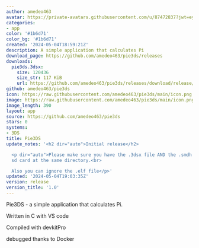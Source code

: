 ```yaml
---
author: amedeo463
avatar: https://private-avatars.githubusercontent.com/u/87472837?jwt=eyJhbGciOiJIUzI1NiIsInR5cCI6IkpXVCJ9.eyJpc3MiOiJnaXRodWIuY29tIiwiYXVkIjoicmF3LmdpdGh1YnVzZXJjb250ZW50LmNvbSIsImtleSI6ImtleTEiLCJleHAiOjE3MzQ2MTE1ODAsIm5iZiI6MTczNDYxMDM4MCwicGF0aCI6Ii91Lzg3NDcyODM3In0.uQHgg8n8fmjCyS6fettvK0EAOcDXGSpaU-BEtYBNfHU&v=4
categories:
- app
color: '#1b6d71'
color_bg: '#1b6d71'
created: '2024-05-04T18:59:21Z'
description: A simple application that calculates Pi
download_page: https://github.com/amedeo463/pie3ds/releases
downloads:
  pie3ds.3dsx:
    size: 120436
    size_str: 117 KiB
    url: https://github.com/amedeo463/pie3ds/releases/download/release/pie3ds.3dsx
github: amedeo463/pie3ds
icon: https://raw.githubusercontent.com/amedeo463/pie3ds/main/icon.png
image: https://raw.githubusercontent.com/amedeo463/pie3ds/main/icon.png
image_length: 390
layout: app
source: https://github.com/amedeo463/pie3ds
stars: 0
systems:
- 3DS
title: Pie3DS
update_notes: '<h2 dir="auto">Initial release</h2>

  <p dir="auto">Please make sure you have the .3dsx file AND the .smdh file on your
  sd card at the same directory.<br>

  Also you can ignore the .elf file</p>'
updated: '2024-05-04T19:03:35Z'
version: release
version_title: '1.0'
---
```

Pie3DS - a simple application that calculates Pi.

Written in C with VS code

Compiled with devkitPro

debugged thanks to Docker